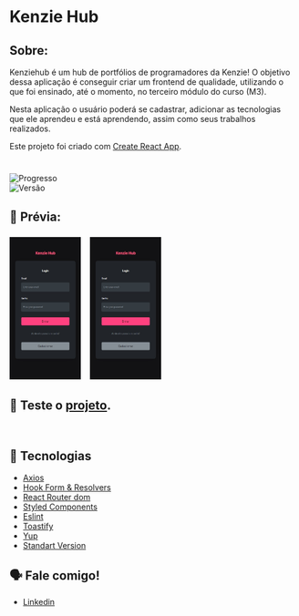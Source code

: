 # Kenzie Hub

## Sobre:

Kenziehub é um hub de portfólios de programadores da Kenzie! O objetivo dessa aplicação é conseguir criar um frontend de qualidade, utilizando o que foi ensinado, até o momento, no terceiro módulo do curso (M3).

Nesta aplicação o usuário poderá se cadastrar, adicionar as tecnologias que ele aprendeu e está aprendendo, assim como seus trabalhos realizados.

Este projeto foi criado com [Create React App](https://github.com/facebook/create-react-app).
#
<img src="https://img.shields.io/badge/progress-30%25-brightgreen.svg" alt="Progresso"></a><br>
<img src="https://img.shields.io/badge/Vers%C3%A3o-0.1.2-blue" alt="Versão"></a>

## 📜 Prévia:
<h3>
<img src="./src/Assets/Imgs/Login.jpeg" alt="Página de login" height="250" width="125">&nbsp;&nbsp;&nbsp;&nbsp;<img src="./src/Assets/Imgs/Login.jpeg" alt="Página de login" height="250" width="125">
</h3>

## 📲 Teste o [projeto](https://react-entrega-s2-kenzie-hub-fabiojcp.vercel.app/).

<br>

## 🚀 **Tecnologias** <br>

-   [Axios](https://github.com/axios/axios)
-   [Hook Form & Resolvers](https://react-hook-form.com/)
-   [React Router dom](https://reactrouter.com/docs/en/v6/getting-started/overview)
-   [Styled Components](https://www.styled-components.com/)
-   [Eslint](https://eslint.org/)
-   [Toastify](https://github.com/fkhadra/react-toastify#readme)
-   [Yup](https://github.com/jquense/yup)
-   [Standart Version](https://github.com/conventional-changelog/standard-version)

## 🗣️ Fale comigo!
- [Linkedin](https://www.linkedin.com/in/f%C3%A1bio-casanova-baa818237/)


#
